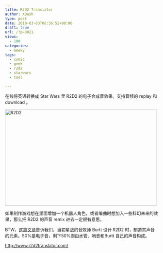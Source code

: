 ```yaml
---
title: R2D2 Translator
author: XDash
type: post
date: 2010-03-03T08:36:52+00:00
draft: true
url: /?p=3021
views:
  - 100
categories:
  - Geeky
tags:
  - comic
  - geek
  - r2d2
  - starwars
  - tool

---
```

在线将英语转换成 Star Wars 里 R2D2 的电子合成音效果。支持音频的 replay 和 download 。

<img loading="lazy" decoding="async" class="alignnone size-full wp-image-3022" title="R2D2" src="http://www.fanbing.net/wp-content/uploads/2010/03/R2D2.jpg" alt="R2D2" width="499" height="317" /> 

如果制作游戏想在里面增加一个机器人角色，或者编曲时想加入一些科幻未来的效果，那么把 R2D2 的声音 remix 进去一定很有意思。

BTW，<a href="http://filmsound.org/starwars/" target="_blank">这篇文章</a>告诉我们，当初星战的音效师 Burtt 设计 R2D2 时，制造其声音的元素，50%是电子音，剩下50%则由水管、哨音和Burtt 自己的声音构成。

<http://www.r2d2translator.com/>